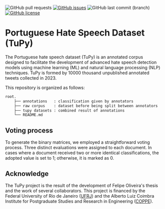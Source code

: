 ![GitHub pull requests](https://img.shields.io/github/issues-pr/Silly-Machine/TuPi-Portuguese-Hate-Speech-Dataset)
[![GitHub issues](https://img.shields.io/github/issues/Silly-Machine/TuPi-Portuguese-Hate-Speech-Dataset.svg)](https://img.shields.io/github/issues/Silly-Machine/TuPi-Portuguese-Hate-Speech-Dataset.svg)
![GitHub last commit (branch)](https://img.shields.io/github/last-commit/Silly-Machine/TuPi-Portuguese-Hate-Speech-Dataset/main)
[![GitHub license](https://img.shields.io/badge/license-MIT-orange)](https://opensource.org/license/mit/)

# Portuguese Hate Speech Dataset (TuPy)

The Portuguese hate speech dataset (TuPy) is an annotated corpus designed to facilitate the development of advanced hate speech detection models using machine learning (ML) and natural language processing (NLP) techniques. TuPy is formed by 10000 thousand unpublished annotated tweets collected in 2023.

This repository is organized as follows:

```sh
root.
    ├── annotations   : classification given by annotators
    ├── raw corpus    : dataset before being split between annotators
    ├── tupy datasets : combined result of annotations
    └── README.md
```
## Voting process
To generate the binary matrices, we employed a straightforward voting process. Three distinct evaluations were assigned to each document. In cases where a document received two or more identical classifications, the adopted value is set to 1; otherwise, it is marked as 0.

## Acknowledge
The TuPy project is the result of the development of Felipe Oliveira's thesis and the work of several collaborators. This project is financed by the Federal University of Rio de Janeiro ([UFRJ](https://ufrj.br/)) and the Alberto Luiz Coimbra Institute for Postgraduate Studies and Research in Engineering ([COPPE](https://coppe.ufrj.br/)).
